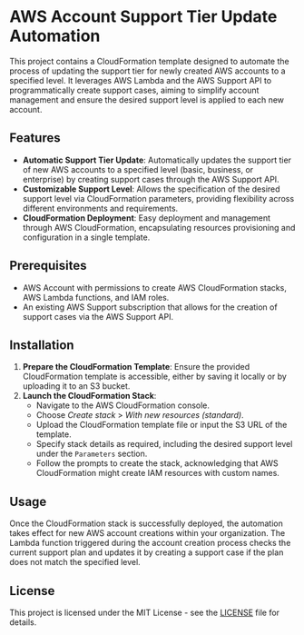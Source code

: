 # AWS Account Support Tier Update Automation

This project contains a CloudFormation template designed to automate the process of updating the support tier for newly created AWS accounts to a specified level. It leverages AWS Lambda and the AWS Support API to programmatically create support cases, aiming to simplify account management and ensure the desired support level is applied to each new account.

## Features

- **Automatic Support Tier Update**: Automatically updates the support tier of new AWS accounts to a specified level (basic, business, or enterprise) by creating support cases through the AWS Support API.
- **Customizable Support Level**: Allows the specification of the desired support level via CloudFormation parameters, providing flexibility across different environments and requirements.
- **CloudFormation Deployment**: Easy deployment and management through AWS CloudFormation, encapsulating resources provisioning and configuration in a single template.

## Prerequisites

- AWS Account with permissions to create AWS CloudFormation stacks, AWS Lambda functions, and IAM roles.
- An existing AWS Support subscription that allows for the creation of support cases via the AWS Support API.

## Installation

1. **Prepare the CloudFormation Template**: Ensure the provided CloudFormation template is accessible, either by saving it locally or by uploading it to an S3 bucket.
2. **Launch the CloudFormation Stack**:
   - Navigate to the AWS CloudFormation console.
   - Choose *Create stack* > *With new resources (standard)*.
   - Upload the CloudFormation template file or input the S3 URL of the template.
   - Specify stack details as required, including the desired support level under the `Parameters` section.
   - Follow the prompts to create the stack, acknowledging that AWS CloudFormation might create IAM resources with custom names.

## Usage

Once the CloudFormation stack is successfully deployed, the automation takes effect for new AWS account creations within your organization. The Lambda function triggered during the account creation process checks the current support plan and updates it by creating a support case if the plan does not match the specified level.

## License

This project is licensed under the MIT License - see the [LICENSE](LICENSE) file for details.
